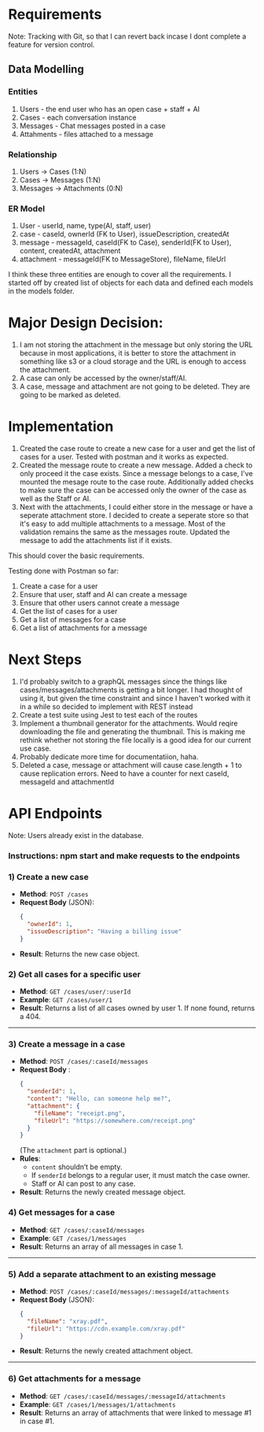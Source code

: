# Requirements

Note: Tracking with Git, so that I can revert back incase I dont complete a feature for version control.

## Data Modelling
### Entities
1. Users - the end user who has an open case + staff + AI
2. Cases - each conversation instance
3. Messages - Chat messages posted in a case
4. Attahments - files attached to a message

### Relationship
1. Users -> Cases (1:N)
2. Cases -> Messages (1:N)
3. Messages -> Attachments (0:N)

### ER Model
1. User - userId, name, type(AI, staff, user)
2. case - caseId, ownerId (FK to User), issueDescription, createdAt
3. message - messageId, caseId(FK to Case), senderId(FK to User), content, createdAt, attachment
4. attachment - messageId(FK to MessageStore), fileName, fileUrl

I think these three entities are enough to cover all the requirements. I started off by created list of objects for each data and defined each models in the models folder. 

# Major Design Decision:

1. I am not storing the attachment in the message but only storing the URL because in most applications, it is better to store the attachment in something like s3 or a cloud storage and the URL is enough to access the attachment.
2. A case can only be accessed by the owner/staff/AI.
3. A case, message and attachment are not going to be deleted. They are going to be marked as deleted.

# Implementation
1. Created the case route to create a new case for a user and get the list of cases for a user. Tested with postman and it works as expected. 
2. Created the message route to create a new message. Added a check to only proceed it the case exists. Since a message belongs to a case, I've mounted the mesage route to the case route. Additionally added checks to make sure the case can be accessed only the owner of the case as well as the Staff or AI.
3. Next with the attachments, I could either store in the message or have a seperate attachment store. I decided to create a seperate store so that it's easy to add multiple attachments to a message. Most of the validation remains the same as the messages route. Updated the message to add the attachments list if it exists. 

This should cover the basic requirements.

Testing done with Postman so far:
1. Create a case for a user
2. Ensure that user, staff and AI can create a message
3. Ensure that other users cannot create a message
4. Get the list of cases for a user
5. Get a list of messages for a case
6. Get a list of attachments for a message


# Next Steps
1. I'd probably switch to a graphQL messages since the things like cases/messages/attachments is getting a bit longer. I had thought of using it, but given the time constraint and since I haven't worked with it in a while so decided to implement with REST instead
2. Create a test suite using Jest to test each of the routes
3. Implement a thumbnail generator for the attachments. Would reqire downloading the file and generating the thumbnail. This is making me rethink whether not storing the file locally is a good idea for our current use case.
4. Probably dedicate more time for documentatiion, haha.
5. Deleted a case, message or attachment will cause case.length + 1 to cause replication errors. Need to have a counter for next caseId, messageId and attachmentId

# API Endpoints

Note: Users already exist in the database.
### Instructions: npm start and make requests to the endpoints

### 1) **Create a new case**  
- **Method**: `POST /cases`  
- **Request Body** (JSON):
  ```json
  {
    "ownerId": 1,
    "issueDescription": "Having a billing issue"
  }
  ```
- **Result**: Returns the new case object.  

### 2) **Get all cases for a specific user**  
- **Method**: `GET /cases/user/:userId`  
- **Example**: `GET /cases/user/1`  
- **Result**: Returns a list of all cases owned by user 1. If none found, returns a 404.  

---

### 3) **Create a message in a case**  
- **Method**: `POST /cases/:caseId/messages`  
- **Request Body** :
  ```json
  {
    "senderId": 1,
    "content": "Hello, can someone help me?",
    "attachment": {
      "fileName": "receipt.png",
      "fileUrl": "https://somewhere.com/receipt.png"
    }
  }
  ```
  (The `attachment` part is optional.)  
- **Rules**:  
  - `content` shouldn’t be empty.  
  - If `senderId` belongs to a regular user, it must match the case owner.  
  - Staff or AI can post to any case.  
- **Result**: Returns the newly created message object.

### 4) **Get messages for a case**  
- **Method**: `GET /cases/:caseId/messages`  
- **Example**: `GET /cases/1/messages`  
- **Result**: Returns an array of all messages in case 1.  

---

### 5) **Add a separate attachment to an existing message**  
- **Method**: `POST /cases/:caseId/messages/:messageId/attachments`  
- **Request Body** (JSON):
  ```json
  {
    "fileName": "xray.pdf",
    "fileUrl": "https://cdn.example.com/xray.pdf"
  }
  ```
- **Result**: Returns the newly created attachment object.  

---

### 6) **Get attachments for a message**  
- **Method**: `GET /cases/:caseId/messages/:messageId/attachments`  
- **Example**: `GET /cases/1/messages/1/attachments`  
- **Result**: Returns an array of attachments that were linked to message #1 in case #1.